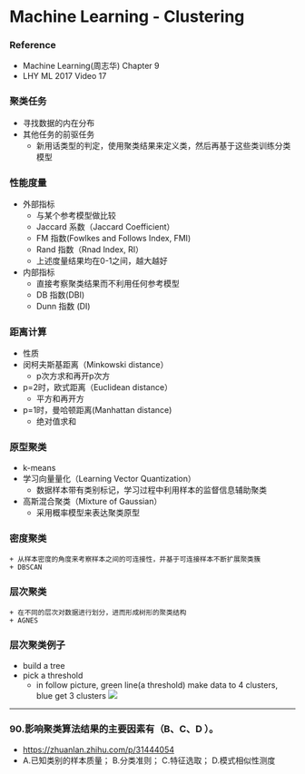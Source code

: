 # Machine Learning - Clustering

### Reference
+ Machine Learning(周志华) Chapter 9
+ LHY ML 2017 Video 17

### 聚类任务
+ 寻找数据的内在分布
+ 其他任务的前驱任务
	+ 新用话类型的判定，使用聚类结果来定义类，然后再基于这些类训练分类模型

### 性能度量
+ 外部指标
	+ 与某个参考模型做比较
	+ Jaccard 系数（Jaccard Coefficient）
	+ FM 指数(Fowlkes and Follows Index, FMI)
	+ Rand 指数（Rnad Index, RI）
	+ 上述度量结果均在0-1之间，越大越好
+ 内部指标
	+ 直接考察聚类结果而不利用任何参考模型
	+ DB 指数(DBI)
	+ Dunn 指数 (DI)

### 距离计算
+ 性质
+ 闵柯夫斯基距离（Minkowski distance）
	+ p次方求和再开p次方
+ p=2时，欧式距离（Euclidean distance）
	+ 平方和再开方
+ p=1时，曼哈顿距离(Manhattan distance)
	+ 绝对值求和

### 原型聚类
+ k-means
+ 学习向量量化（Learning Vector Quantization）
	+ 数据样本带有类别标记，学习过程中利用样本的监督信息辅助聚类
+ 高斯混合聚类（Mixture of Gaussian）
	+ 采用概率模型来表达聚类原型

### 密度聚类
	+ 从样本密度的角度来考察样本之间的可连接性，并基于可连接样本不断扩展聚类簇
	+ DBSCAN
### 层次聚类
	+ 在不同的层次对数据进行划分，进而形成树形的聚类结构
	+ AGNES

### 层次聚类例子
+ build a tree
+ pick a threshold
	+ in follow picture, green line(a threshold) make data to 4 clusters, blue get 3 clusters
![](https://github.com/Apollo2Mars/Knowledge/blob/master/Pictures/HAC1.png)

---
### 90.影响聚类算法结果的主要因素有（B、C、D ）。
+ https://zhuanlan.zhihu.com/p/31444054
+ A.已知类别的样本质量； B.分类准则； C.特征选取； D.模式相似性测度